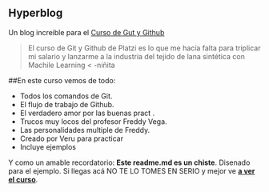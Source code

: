 ## Hyperblog
Un blog increible para el [Curso de Gut y Github](http://platzi.com/clases/1557-git-github/19977-readmemd-es-una-excelente-practica/ "Curso de Gut y Github")
>El curso de Git y Github de Platzi es lo que me hacía falta para triplicar mi salario y lanzarme a la industria del tejido de lana sintética con Machile Learning
< -niñita

##En este curso vemos de todo:
- Todos los comandos de Git.
- El flujo de trabajo de Github.
- El verdadero amor por las buenas pract      .
- Trucos muy locos del profesor Freddy Vega.
- Las personalidades multiple  de Freddy.
- Creado por Veru para practicar
- Incluye ejemplos

Y como un amable recordatorio: **Este readme.md es un chiste**. Disenado  para el ejemplo. Si llegas acá NO TE LO TOMES EN SERIO y mejor ve [**a ver el curso**](http://platzi.com/clases/1557-git-github/19977-readmemd-es-una-excelente-practica/). 

